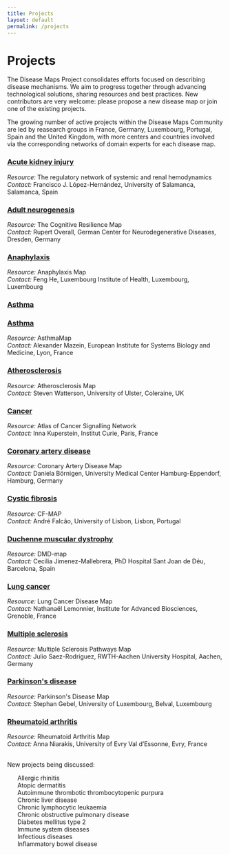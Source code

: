 ```yaml
---
title: Projects
layout: default
permalink: /projects
---
```


# Projects
        
<p>The Disease Maps Project consolidates efforts focused on describing disease mechanisms. We aim to progress together through advancing technological solutions, sharing resources and best practices. New contributors are very welcome: please propose a new disease map or join one of the existing projects.</p>

The growing number of active projects within the Disease Maps Community are led by reasearch groups in France, Germany, Luxembourg, Portugal, Spain and the United Kingdom, with more centers and countries involved via the corresponding networks of domain experts for each disease map.
        
<h3 id="Acute kidney injury"><a href="projects/acutekidneyinjury">Acute kidney injury</a></h3>
<i>Resource:</i> The regulatory network of systemic and renal hemodynamics<br />
<i>Contact:</i> Francisco J. López-Hernández, University of Salamanca, Salamanca, Spain<br />
        
<h3 id="Adult neurogenesis"><a href="projects/neurogenesis">Adult neurogenesis</a></h3>
<i>Resource:</i> The Cognitive Resilience Map<br />
<i>Contact:</i> Rupert Overall, German Center for Neurodegenerative Diseases, Dresden, Germany<br />
        
<h3 id="Anaphylaxis"><a href="projects/anaphylaxis">Anaphylaxis</a></h3>
<i>Resource:</i> Anaphylaxis Map<br />
<i>Contact:</i> Feng He, Luxembourg Institute of Health, Luxembourg, Luxembourg<br />
        
### <a href="projects/asthma">Asthma</a>
### [Asthma](/projects/asthma)
<i>Resource:</i> AsthmaMap<br />
<i>Contact:</i> Alexander Mazein, European Institute for Systems Biology and Medicine, Lyon, France<br />
        
<h3 id="Atherosclerosis"><a href="projects/atherosclerosis">Atherosclerosis</a></h3>
<i>Resource:</i> Atherosclerosis Map<br />
<i>Contact:</i> Steven Watterson, University of Ulster, Coleraine, UK<br />
        
<h3 id="Cancer"><a href="projects/cancer">Cancer</a></h3>
<i>Resource:</i> Atlas of Cancer Signalling Network<br />
<i>Contact:</i> Inna Kuperstein, Institut Curie, Paris, France<br />
        
<h3 id="Coronary artery disease"><a href="projects/coronaryarterydisease">Coronary artery disease</a></h3>
<i>Resource:</i> Coronary Artery Disease Map<br />
<i>Contact:</i> Daniela Börnigen, University Medical Center Hamburg-Eppendorf, Hamburg, Germany<br />
        
<h3 id="Cystic fibrosis"><a href="projects/cysticfibrosis">Cystic fibrosis</a></h3>
<i>Resource:</i> CF-MAP<br />
<i>Contact:</i> André Falcão, University of Lisbon, Lisbon, Portugal<br />
        
<h3 id="Duchenne muscular dystrophy"><a href="projects/duchenne">Duchenne muscular dystrophy</a></h3>
<i>Resource:</i> DMD-map<br />
<i>Contact:</i> Cecilia Jimenez-Mallebrera, PhD Hospital Sant Joan de Déu, Barcelona, Spain<br />
        
<h3 id="Lung cancer"><a href="projects/lungcancer">Lung cancer</a></h3>
<i>Resource:</i> Lung Cancer Disease Map<br />
<i>Contact:</i> Nathanaël Lemonnier, Institute for Advanced Biosciences, Grenoble, France<br />
        
<h3 id="Multiple sclerosis"><a href="projects/multiplesclerosis">Multiple sclerosis</a></h3>
<i>Resource:</i> Multiple Sclerosis Pathways Map<br />
<i>Contact:</i> Julio Saez-Rodriguez, RWTH-Aachen University Hospital, Aachen, Germany<br />
        
<h3 id="Parkison's disease"><a href="projects/parkinsons">Parkinson's disease</a></h3>
<i>Resource:</i> Parkinson's Disease Map<br />
<i>Contact:</i> Stephan Gebel, University of Luxembourg, Belval, Luxembourg<br />
        
<h3 id="Rheumatoid arthritis"><a href="projects/rheumatoidarthritis">Rheumatoid arthritis</a></h3>
<i>Resource:</i> Rheumatoid Arthritis Map<br />
<i>Contact:</i> Anna Niarakis, University of Evry Val d’Essonne, Evry, France<br />
          
<br />
          
<p>New projects being discussed:</p>
        
<ul style="list-style-type:none">
          <li>Allergic rhinitis</li>
          <li>Atopic dermatitis</li>
          <li>Autoimmune thrombotic thrombocytopenic purpura</li>
          <li>Chronic liver disease</li>
          <li>Chronic lymphocytic leukaemia</li>
          <li>Chronic obstructive pulmonary disease</li>
          <li>Diabetes mellitus type 2</li>
          <li>Immune system diseases</li>
          <li>Infectious diseases</li>
          <li>Inflammatory bowel disease</li>
</ul>
